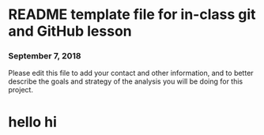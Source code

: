 # README template file for in-class git and GitHub lesson

### September 7, 2018

Please edit this file to add your contact and other information, and to better describe the goals and strategy of the analysis you will be doing for this project.
# hello hi

